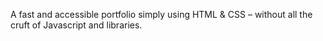 A fast and accessible portfolio simply using HTML & CSS – without all the cruft of Javascript and libraries.
